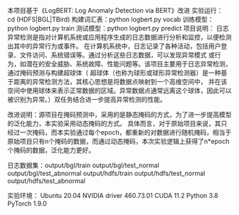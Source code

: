 本项目基于《LogBERT: Log Anomaly Detection via BERT》改进
实验运行：
    cd (HDFS|BGL|TBird)
    构建词汇表：python logbert.py vocab
    训练模型：python logbert.py train
    测试模型：python logbert.py predict
项目说明：
    日志异常检测是指对计算机系统或应用程序生成的日志数据进行分析和监控，以便检测出其中的异常行为或事件。
    在计算机系统中，日志记录了各种活动，包括用户登录、文件访问、系统错误等。通过分析这些日志数据，可以发现异常模式
    或行为，如潜在的安全威胁、系统故障、性能问题等。该项目主要用于日志异常检测，通过掩码预测与构建超球体（
    超球体（也称为球形或球形异常检测器）是一种基于距离的异常检测方法，其核心思想是将数据点映射到一个高维空间中，
    并在该空间中使用球体来表示正常数据的区域。异常数据点通常远离这个球体，因此可以被识别为异常。）双任务结合进一步提高异常检测的性能。

改进说明：源项目在掩码预测中，采用的是静态掩码的方式，为了进一步提高模型的泛化能力，本实验采用动态掩码的方式。
    具体而言，对于原始项目来说，其只经过一次掩码，而本实验通过每个epoch，都重新的对数据进行随机掩码，相当于
    原始项目只有n个掩码的数据，而通过动态掩码，本次实验逻辑上获得了n*epoch个掩码的数据，泛化能力更好。

日志数据集：output/bgl/train output/bgl/test_normal output/bgl/test_abnormal
        output/hdfs/train output/hdfs/test_normal output/hdfs/test_abnormal

实验环境：
    Ubuntu 20.04
    NVIDIA driver 460.73.01
    CUDA 11.2
    Python 3.8
    PyTorch 1.9.0